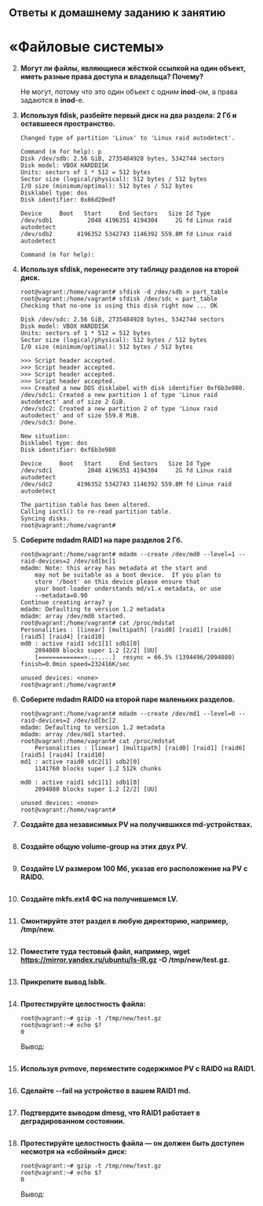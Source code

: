 

## Ответы к домашнему заданию к занятию
# «Файловые системы»

2. **Могут ли файлы, являющиеся жёсткой ссылкой на один объект, иметь разные права доступа и владельца? Почему?**

    Не могут, потому что это один объект с одним **inod**-ом, а права задаются в **inod**-е.

4. **Используя fdisk, разбейте первый диск на два раздела: 2 Гб и оставшееся пространство.**

    ```
    Changed type of partition 'Linux' to 'Linux raid autodetect'.

    Command (m for help): p
    Disk /dev/sdb: 2.56 GiB, 2735484928 bytes, 5342744 sectors
    Disk model: VBOX HARDDISK
    Units: sectors of 1 * 512 = 512 bytes
    Sector size (logical/physical): 512 bytes / 512 bytes
    I/O size (minimum/optimal): 512 bytes / 512 bytes
    Disklabel type: dos
    Disk identifier: 0x86d20edf

    Device     Boot   Start     End Sectors   Size Id Type
    /dev/sdb1          2048 4196351 4194304     2G fd Linux raid autodetect
    /dev/sdb2       4196352 5342743 1146392 559.8M fd Linux raid autodetect

    Command (m for help):
    ```

5. **Используя sfdisk, перенесите эту таблицу разделов на второй диск.**

    ```
    root@vagrant:/home/vagrant# sfdisk -d /dev/sdb > part_table
    root@vagrant:/home/vagrant# sfdisk /dev/sdc < part_table
    Checking that no-one is using this disk right now ... OK

    Disk /dev/sdc: 2.56 GiB, 2735484928 bytes, 5342744 sectors
    Disk model: VBOX HARDDISK
    Units: sectors of 1 * 512 = 512 bytes
    Sector size (logical/physical): 512 bytes / 512 bytes
    I/O size (minimum/optimal): 512 bytes / 512 bytes

    >>> Script header accepted.
    >>> Script header accepted.
    >>> Script header accepted.
    >>> Script header accepted.
    >>> Created a new DOS disklabel with disk identifier 0xf6b3e980.
    /dev/sdc1: Created a new partition 1 of type 'Linux raid autodetect' and of size 2 GiB.
    /dev/sdc2: Created a new partition 2 of type 'Linux raid autodetect' and of size 559.8 MiB.
    /dev/sdc3: Done.

    New situation:
    Disklabel type: dos
    Disk identifier: 0xf6b3e980

    Device     Boot   Start     End Sectors   Size Id Type
    /dev/sdc1          2048 4196351 4194304     2G fd Linux raid autodetect
    /dev/sdc2       4196352 5342743 1146392 559.8M fd Linux raid autodetect

    The partition table has been altered.
    Calling ioctl() to re-read partition table.
    Syncing disks.
    root@vagrant:/home/vagrant#
    ```

6. **Соберите mdadm RAID1 на паре разделов 2 Гб.**
    ```
    root@vagrant:/home/vagrant# mdadm --create /dev/md0 --level=1 --raid-devices=2 /dev/sd[bc]1
    mdadm: Note: this array has metadata at the start and
        may not be suitable as a boot device.  If you plan to
        store '/boot' on this device please ensure that
        your boot-loader understands md/v1.x metadata, or use
        --metadata=0.90
    Continue creating array? y
    mdadm: Defaulting to version 1.2 metadata
    mdadm: array /dev/md0 started.
    root@vagrant:/home/vagrant# cat /proc/mdstat
    Personalities : [linear] [multipath] [raid0] [raid1] [raid6] [raid5] [raid4] [raid10]
    md0 : active raid1 sdc1[1] sdb1[0]
        2094080 blocks super 1.2 [2/2] [UU]
        [=============>.......]  resync = 66.5% (1394496/2094080) finish=0.0min speed=232416K/sec

    unused devices: <none>
    root@vagrant:/home/vagrant#
    ```

7. **Соберите mdadm RAID0 на второй паре маленьких разделов.**
    ```
    root@vagrant:/home/vagrant# mdadm --create /dev/md1 --level=0 --raid-devices=2 /dev/sd[bc]2
    mdadm: Defaulting to version 1.2 metadata
    mdadm: array /dev/md1 started.
    root@vagrant:/home/vagrant# cat /proc/mdstat
        Personalities : [linear] [multipath] [raid0] [raid1] [raid6] [raid5] [raid4] [raid10]
    md1 : active raid0 sdc2[1] sdb2[0]
        1141760 blocks super 1.2 512k chunks

    md0 : active raid1 sdc1[1] sdb1[0]
        2094080 blocks super 1.2 [2/2] [UU]

    unused devices: <none>
    root@vagrant:/home/vagrant#
    ```

8. **Создайте два независимых PV на получившихся md-устройствах.**
    ```

    ```

9. **Создайте общую volume-group на этих двух PV.**
    ```

    ```

10. **Создайте LV размером 100 Мб, указав его расположение на PV с RAID0.**
    ```

    ```

11. **Создайте mkfs.ext4 ФС на получившемся LV.**
    ```

    ```

12. **Смонтируйте этот раздел в любую директорию, например, /tmp/new.**
    ```

    ```

13. **Поместите туда тестовый файл, например, wget https://mirror.yandex.ru/ubuntu/ls-lR.gz -O /tmp/new/test.gz.**
    ```

    ```

14. **Прикрепите вывод lsblk.**
    ```

    ```

15. **Протестируйте целостность файла:**
    ```
    root@vagrant:~# gzip -t /tmp/new/test.gz
    root@vagrant:~# echo $?
    0
    ```

    Вывод:
    ```

    ```

16. **Используя pvmove, переместите содержимое PV с RAID0 на RAID1.**
    ```

    ```

17. **Сделайте --fail на устройство в вашем RAID1 md.**
    ```

    ```

18. **Подтвердите выводом dmesg, что RAID1 работает в деградированном состоянии.**
    ```

    ```

19. **Протестируйте целостность файла — он должен быть доступен несмотря на «сбойный» диск:**
    ```
    root@vagrant:~# gzip -t /tmp/new/test.gz
    root@vagrant:~# echo $?
    0
    ```

    Вывод:
    ```

    ```
